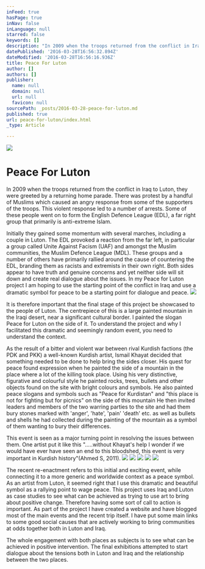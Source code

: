 ```yaml
---
inFeed: true
hasPage: true
inNav: false
inLanguage: null
starred: false
keywords: []
description: "In 2009 when the troops returned from the conflict in Iraq to\_Luton, they were greeted by a returning home parade. There\_was protest by a handful of Muslims which caused an angry\_response from some of the supporters of the troops. This\_violent response led to a number of arrests. Some of\_these people went on to form the English Defence League\_(EDL), a far right group that primarily is anti-extreme Islam."
datePublished: '2016-03-28T16:56:32.894Z'
dateModified: '2016-03-28T16:56:16.936Z'
title: Peace For Luton
author: []
authors: []
publisher:
  name: null
  domain: null
  url: null
  favicon: null
sourcePath: _posts/2016-03-28-peace-for-luton.md
published: true
url: peace-for-luton/index.html
_type: Article

---
```

![](https://the-grid-user-content.s3-us-west-2.amazonaws.com/cacd0393-b3c4-4259-8aec-a076d6cbf3e9.jpg)

# Peace For Luton

In 2009 when the troops returned from the conflict in Iraq to Luton, they were greeted by a returning home parade. There was protest by a handful of Muslims which caused an angry response from some of the supporters of the troops. This violent response led to a number of arrests. Some of these people went on to form the English Defence League (EDL), a far right group that primarily is anti-extreme Islam.

Initially they gained some momentum with several marches, including a couple in Luton. The EDL provoked a reaction from the far left, in particular a group called Unite Against Facism (UAF) and amongst the Muslim communities, the Muslim Defence League (MDL). These groups and a number of others have primarily rallied around the cause of countering the EDL, branding them as racists and extremists in their own right. Both sides appear to have truth and genuine concerns and yet neither side will sit down and create real dialogue about the issues. In my Peace for Luton project I am hoping to use the starting point of the conflict in Iraq and use a dramatic symbol for peace to be a starting point for dialogue and peace.
![](https://the-grid-user-content.s3-us-west-2.amazonaws.com/1b5f1e70-8ada-433f-9b2e-8954e44f3460.png)

It is therefore important that the final stage of this project be showcased to the people of Luton. The centrepiece of this is a large painted mountain in the Iraqi desert, near a significant cultural border. I painted the slogan Peace for Luton on the side of it. To understand the project and why I facilitated this dramatic and seemingly random event, you need to understand the context.

As the result of a bitter and violent war between rival Kurdish factions (the PDK and PKK) a well-known Kurdish artist, Ismail Khayat decided that something needed to be done to help bring the sides closer. His quest for peace found expression when he painted the side of a mountain in the place where a lot of the killing took place. Using his very distinctive, figurative and colourful style he painted rocks, trees, bullets and other objects found on the site with bright colours and symbols. He also painted peace slogans and symbols such as "Peace for Kurdistan" and "this place is not for fighting but for picnics" on the side of this mountain He then invited leaders and members of the two warring parties to the site and had them bury stones marked with 'anger', 'hate', 'pain' 'death' etc. as well as bullets and shells he had collected during the painting of the mountain as a symbol of them wanting to bury their differences.

This event is seen as a major turning point in resolving the issues between them. One artist put it like this ".....without Khayat's help I wonder if we would have ever have seen an end to this bloodshed, this event is very important in Kurdish history"(Ahmed S, 2011).
![](https://the-grid-user-content.s3-us-west-2.amazonaws.com/361ee164-8f60-43c0-915f-0f8dc258292e.png)
![](https://the-grid-user-content.s3-us-west-2.amazonaws.com/81b65484-e960-44da-a7d1-1fd253e60db2.png)
![](https://the-grid-user-content.s3-us-west-2.amazonaws.com/31b518d8-267e-4708-8310-b2b6ab2efc54.png)
![](https://the-grid-user-content.s3-us-west-2.amazonaws.com/7c5db541-b35f-4a53-9144-cc5059121131.png)
![](https://the-grid-user-content.s3-us-west-2.amazonaws.com/98dfb3df-0b78-4ac2-abd5-8f753d3342af.png)

The recent re-enactment refers to this initial and exciting event, while connecting it to a more generic and worldwide context as a peace symbol. As an artist from Luton, it seemed right that I use this dramatic and beautiful symbol as a rallying point to wage peace. This project uses Iraq and Luton as case studies to see what can be achieved as trying to use art to bring about positive change. Therefore having some sort of call to action is important. As part of the project I have created a website and have blogged most of the main events and the recent trip itself. I have put some main links to some good social causes that are actively working to bring communities at odds together both in Luton and Iraq.

The whole engagement with both places as subjects is to  see what can be achieved in positive intervention. The final exhibitions attempted to start dialogue about the tensions both in Luton and Iraq and the relationship between the two places.